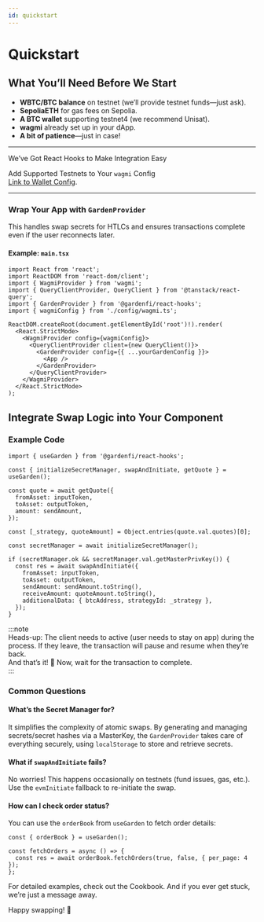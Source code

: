 ```yaml
---
id: quickstart
---
```


# Quickstart  

## What You’ll Need Before We Start  

- **WBTC/BTC balance** on testnet (we’ll provide testnet funds—just ask).  
- **SepoliaETH** for gas fees on Sepolia.  
- **A BTC wallet** supporting testnet4 (we recommend Unisat).  
- **wagmi** already set up in your dApp.  
- **A bit of patience**—just in case!  

---

We’ve Got React Hooks to Make Integration Easy  

Add Supported Testnets to Your `wagmi` Config  
[Link to Wallet Config](#).  

---

### Wrap Your App with `GardenProvider`  
This handles swap secrets for HTLCs and ensures transactions complete even if the user reconnects later.  

#### Example: `main.tsx`  

```tsx
import React from 'react';
import ReactDOM from 'react-dom/client';
import { WagmiProvider } from 'wagmi';
import { QueryClientProvider, QueryClient } from '@tanstack/react-query';
import { GardenProvider } from '@gardenfi/react-hooks';
import { wagmiConfig } from './config/wagmi.ts';

ReactDOM.createRoot(document.getElementById('root')!).render(
  <React.StrictMode>
    <WagmiProvider config={wagmiConfig}>
      <QueryClientProvider client={new QueryClient()}>
        <GardenProvider config={{ ...yourGardenConfig }}>
          <App />
        </GardenProvider>
      </QueryClientProvider>
    </WagmiProvider>
  </React.StrictMode>
);
```

## Integrate Swap Logic into Your Component  

### Example Code  

```tsx 
import { useGarden } from '@gardenfi/react-hooks';

const { initializeSecretManager, swapAndInitiate, getQuote } = useGarden();

const quote = await getQuote({
  fromAsset: inputToken,
  toAsset: outputToken,
  amount: sendAmount,
});

const [_strategy, quoteAmount] = Object.entries(quote.val.quotes)[0];

const secretManager = await initializeSecretManager();

if (secretManager.ok && secretManager.val.getMasterPrivKey()) {
  const res = await swapAndInitiate({
    fromAsset: inputToken,
    toAsset: outputToken,
    sendAmount: sendAmount.toString(),
    receiveAmount: quoteAmount.toString(),
    additionalData: { btcAddress, strategyId: _strategy },
  });
}
```

:::note  
Heads-up: The client needs to active (user needs to stay on app) during the process. If they leave, the transaction will pause and resume when they’re back.  
And that’s it! 🎉 Now, wait for the transaction to complete.  
:::  

### Common Questions

#### What’s the Secret Manager for?  
It simplifies the complexity of atomic swaps. By generating and managing secrets/secret hashes via a MasterKey, the `GardenProvider` takes care of everything securely, using `localStorage` to store and retrieve secrets.  

#### What if `swapAndInitiate` fails?  
No worries! This happens occasionally on testnets (fund issues, gas, etc.). Use the `evmInitiate` fallback to re-initiate the swap.  

#### How can I check order status?  
You can use the `orderBook` from `useGarden` to fetch order details:  

```tsx
const { orderBook } = useGarden();

const fetchOrders = async () => {
  const res = await orderBook.fetchOrders(true, false, { per_page: 4 });
};
```

For detailed examples, check out the Cookbook. And if you ever get stuck, we’re just a message away.

Happy swapping! 🚀